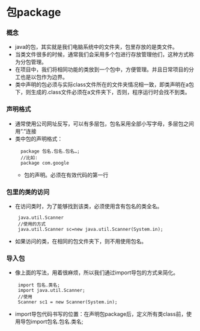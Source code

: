 # 包package
### 概念
* java的包，其实就是我们电脑系统中的文件夹，包里存放的是类文件。
* 当类文件很多的时候，通常我们会采用多个包进行存放管理他们，这种方式称为分包管理。
* 在项目中，我们将相同功能的类放到一个包中，方便管理。并且日常项目的分工也是以包作为边界。
* 类中声明的包必须与实际class文件所在的文件夹情况相一致，即类声明在a包下，则生成的.class文件必须在a文件夹下，否则，程序运行时会找不到类。
### 声明格式
* 通常使用公司网址反写，可以有多层包，包名采用全部小写字母，多层包之间用”.”连接
* 类中包的声明格式：
  ```
    package 包名.包名.包名…;
    //比如:
    package com.google
  ```
    * 包的声明。必须在有效代码的第一行
### 包里的类的访问
* 在访问类时，为了能够找到该类，必须使用含有包名的类全名。
  ```
   java.util.Scanner
   //使用的方式
   java.util.Scanner sc=new java.util.Scanner(System.in);
  ```
* 如果访问的类，在相同的包文件夹下，则不用使用包名。

### 导入包
* 像上面的写法，用着很麻烦，所以我们通过import导包的方式来简化。
  ```
   import 包名.类名;
   import java.util.Scanner;
   //使用
   Scanner sc1 = new Scanner(System.in);
  ```
* import导包代码书写的位置：在声明包package后，定义所有类class前，使用导包import包名.包名.类名;